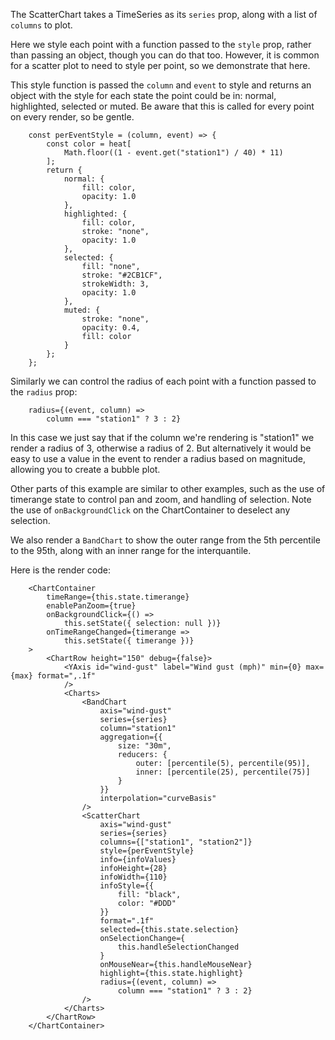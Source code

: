 The ScatterChart takes a TimeSeries as its `series` prop,
along with a list of `columns` to plot.

Here we style each point with a function passed to the `style` prop,
rather than passing an object, though you can do that too. However,
it is common for a scatter plot to need to style per point, so we
demonstrate that here.

This style function is passed the `column` and `event` to style and returns
an object with the style for each state the point could be in:
normal, highlighted, selected or muted. Be aware that this is called
for every point on every render, so be gentle.

```
    const perEventStyle = (column, event) => {
        const color = heat[
            Math.floor((1 - event.get("station1") / 40) * 11)
        ];
        return {
            normal: {
                fill: color,
                opacity: 1.0
            },
            highlighted: {
                fill: color,
                stroke: "none",
                opacity: 1.0
            },
            selected: {
                fill: "none",
                stroke: "#2CB1CF",
                strokeWidth: 3,
                opacity: 1.0
            },
            muted: {
                stroke: "none",
                opacity: 0.4,
                fill: color
            }
        };
    };
```

Similarly we can control the radius of each point with a function
passed to the `radius` prop:

```
    radius={(event, column) =>
        column === "station1" ? 3 : 2}
```

In this case we just say that if the column we're rendering is
"station1" we render a radius of 3, otherwise a radius of 2. But
alternatively it would be easy to use a value in the event to render
a radius based on magnitude, allowing you to create a bubble plot.

Other parts of this example are similar to other examples, such as the
use of timerange state to control pan and zoom, and handling of selection.
Note the use of `onBackgroundClick` on the ChartContainer to deselect any selection.

We also render a `BandChart` to show the outer range from the 5th percentile to the 95th, 
along with an inner range for the interquantile.

Here is the render code:

```
    <ChartContainer
        timeRange={this.state.timerange}
        enablePanZoom={true}
        onBackgroundClick={() =>
            this.setState({ selection: null })}
        onTimeRangeChanged={timerange =>
            this.setState({ timerange })}
    >
        <ChartRow height="150" debug={false}>
            <YAxis id="wind-gust" label="Wind gust (mph)" min={0} max={max} format=",.1f"
            />
            <Charts>
                <BandChart
                    axis="wind-gust"
                    series={series}
                    column="station1"
                    aggregation={{
                        size: "30m",
                        reducers: {
                            outer: [percentile(5), percentile(95)],
                            inner: [percentile(25), percentile(75)]
                        }
                    }}
                    interpolation="curveBasis"
                />
                <ScatterChart
                    axis="wind-gust"
                    series={series}
                    columns={["station1", "station2"]}
                    style={perEventStyle}
                    info={infoValues}
                    infoHeight={28}
                    infoWidth={110}
                    infoStyle={{
                        fill: "black",
                        color: "#DDD"
                    }}
                    format=".1f"
                    selected={this.state.selection}
                    onSelectionChange={
                        this.handleSelectionChanged
                    }
                    onMouseNear={this.handleMouseNear}
                    highlight={this.state.highlight}
                    radius={(event, column) =>
                        column === "station1" ? 3 : 2}
                />
            </Charts>
        </ChartRow>
    </ChartContainer>
```
